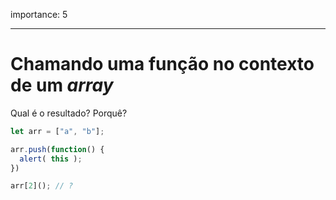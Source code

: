 importance: 5

---

# Chamando uma função no contexto de um *array*

Qual é o resultado? Porquê?

```js
let arr = ["a", "b"];

arr.push(function() {
  alert( this );
})

arr[2](); // ?
```

